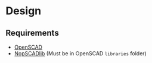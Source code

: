 # Design

## Requirements

- [OpenSCAD](https://openscad.org)
- [NopSCADlib](https://github.com/nophead/NopSCADlib) (Must be in OpenSCAD `libraries` folder)
